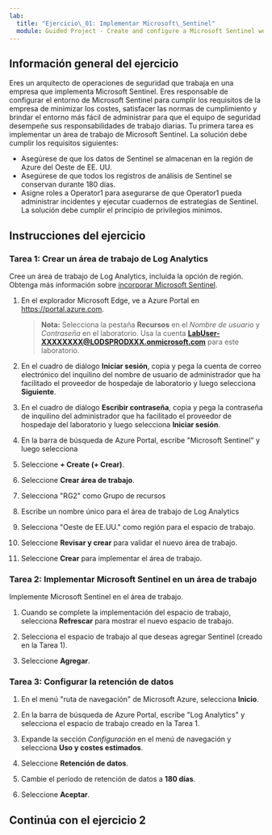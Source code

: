 ```yaml
---
lab:
  title: "Ejercicio\_01: Implementar Microsoft\_Sentinel"
  module: Guided Project - Create and configure a Microsoft Sentinel workspace
---
```


## Información general del ejercicio

Eres un arquitecto de operaciones de seguridad que trabaja en una empresa que implementa Microsoft Sentinel. Eres responsable de configurar el entorno de Microsoft Sentinel para cumplir los requisitos de la empresa de minimizar los costes, satisfacer las normas de cumplimiento y brindar el entorno más fácil de administrar para que el equipo de seguridad desempeñe sus responsabilidades de trabajo diarias.
Tu primera tarea es implementar un área de trabajo de Microsoft Sentinel. La solución debe cumplir los requisitos siguientes:

- Asegúrese de que los datos de Sentinel se almacenan en la región de Azure del Oeste de EE. UU.
- Asegúrese de que todos los registros de análisis de Sentinel se conservan durante 180 días.
- Asigne roles a Operator1 para asegurarse de que Operator1 pueda administrar incidentes y ejecutar cuadernos de estrategias de Sentinel. La solución debe cumplir el principio de privilegios mínimos.

## Instrucciones del ejercicio

### Tarea 1: Crear un área de trabajo de Log Analytics

Cree un área de trabajo de Log Analytics, incluida la opción de región. Obtenga más información sobre [incorporar Microsoft Sentinel](https://learn.microsoft.com/azure/sentinel/quickstart-onboard).

1. En el explorador Microsoft Edge, ve a Azure Portal en <https://portal.azure.com>.
  
    >**Nota:** Selecciona la pestaña **Recursos** en el *Nombre de usuario* y *Contraseña* en el laboratorio. Usa la cuenta **<LabUser-XXXXXXXX@LODSPRODXXX.onmicrosoft.com>** para este laboratorio.

1. En el cuadro de diálogo **Iniciar sesión**, copia y pega la cuenta de correo electrónico del inquilino del nombre de usuario de administrador que ha facilitado el proveedor de hospedaje de laboratorio y luego selecciona **Siguiente**.

1. En el cuadro de diálogo **Escribir contraseña**, copia y pega la contraseña de inquilino del administrador que ha facilitado el proveedor de hospedaje del laboratorio y luego selecciona **Iniciar sesión**.
1. En la barra de búsqueda de Azure Portal, escribe "Microsoft Sentinel" y luego selecciona

1. Seleccione **+ Create (+ Crear)**.

1. Seleccione **Crear área de trabajo**.

1. Selecciona "RG2" como Grupo de recursos

1. Escribe un nombre único para el área de trabajo de Log Analytics

1. Selecciona "Oeste de EE.UU." como región para el espacio de trabajo.

1. Seleccione **Revisar y crear** para validar el nuevo área de trabajo.

1. Seleccione **Crear** para implementar el área de trabajo.

### Tarea 2: Implementar Microsoft Sentinel en un área de trabajo

Implemente Microsoft Sentinel en el área de trabajo.

1. Cuando se complete la implementación del espacio de trabajo, selecciona **Refrescar** para mostrar el nuevo espacio de trabajo.

1. Selecciona el espacio de trabajo al que deseas agregar Sentinel (creado en la Tarea 1).

1. Seleccione **Agregar**.

### Tarea 3: Configurar la retención de datos

1. En el menú "ruta de navegación" de Microsoft Azure, selecciona **Inicio**.

1. En la barra de búsqueda de Azure Portal, escribe "Log Analytics" y selecciona el espacio de trabajo creado en la Tarea 1.

1. Expande la sección *Configuración* en el menú de navegación y selecciona **Uso y costes estimados**.

1. Seleccione **Retención de datos**.

1. Cambie el período de retención de datos a **180 días**.

1. Seleccione **Aceptar**.

## Continúa con el ejercicio 2
